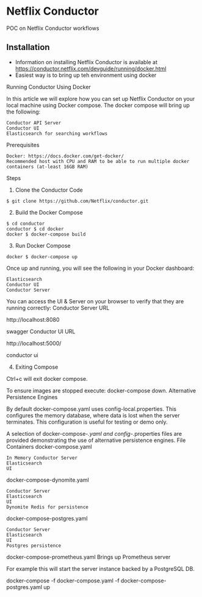 # Netflix Conductor

POC on Netflix Conductor workflows

## Installation

- Information on installing Netflix Conductor is available at https://conductor.netflix.com/devguide/running/docker.html
- Easiest way is to bring up teh environment using docker

Running Conductor Using Docker

In this article we will explore how you can set up Netflix Conductor on your local machine using Docker compose. The
docker compose will bring up the following:

    Conductor API Server
    Conductor UI
    Elasticsearch for searching workflows

Prerequisites

    Docker: https://docs.docker.com/get-docker/
    Recommended host with CPU and RAM to be able to run multiple docker containers (at-least 16GB RAM)

Steps

1. Clone the Conductor Code

```shell
$ git clone https://github.com/Netflix/conductor.git
```

2. Build the Docker Compose

```shell
$ cd conductor
conductor $ cd docker
docker $ docker-compose build
```

3. Run Docker Compose

```shell
docker $ docker-compose up
```

Once up and running, you will see the following in your Docker dashboard:

    Elasticsearch
    Conductor UI
    Conductor Server

You can access the UI & Server on your browser to verify that they are running correctly:
Conductor Server URL

http://localhost:8080

swagger
Conductor UI URL

http://localhost:5000/

conductor ui

4. Exiting Compose

Ctrl+c will exit docker compose.

To ensure images are stopped execute: docker-compose down.
Alternative Persistence Engines

By default docker-compose.yaml uses config-local.properties. This configures the memory database, where data is lost
when the server terminates. This configuration is useful for testing or demo only.

A selection of docker-compose-*.yaml and config-*.properties files are provided demonstrating the use of alternative
persistence engines.
File Containers
docker-compose.yaml

    In Memory Conductor Server
    Elasticsearch
    UI

docker-compose-dynomite.yaml

    Conductor Server
    Elasticsearch
    UI
    Dynomite Redis for persistence

docker-compose-postgres.yaml

    Conductor Server
    Elasticsearch
    UI
    Postgres persistence

docker-compose-prometheus.yaml Brings up Prometheus server

For example this will start the server instance backed by a PostgreSQL DB.

docker-compose -f docker-compose.yaml -f docker-compose-postgres.yaml up


